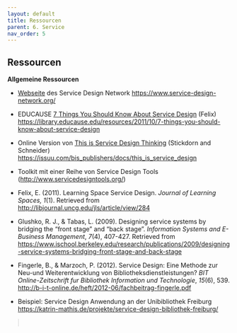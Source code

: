 ```yaml
---
layout: default
title: Ressourcen
parent: 6. Service
nav_order: 5
---
```


## Ressourcen

**Allgemeine Ressourcen**

-   [Webseite](https://www.service-design-network.org/) des Service Design Network <https://www.service-design-network.org/>

-   EDUCAUSE [7 Things You Should Know About Service Design](https://library.educause.edu/resources/2011/10/7-things-you-should-know-about-service-design) (Felix) <https://library.educause.edu/resources/2011/10/7-things-you-should-know-about-service-design>

-   Online Version von [This is Service Design Thinking](http://issuu.com/bis_publishers/docs/this_is_service_design) (Stickdorn and Schneider) <https://issuu.com/bis_publishers/docs/this_is_service_design>

-   Toolkit mit einer Reihe von Service Design Tools (http://www.servicedesigntools.org/)

-   Felix, E. (2011). Learning Space Service Design. *Journal of Learning Spaces, 1*(1). Retrieved from <http://libjournal.uncg.edu/jls/article/view/284>

-   Glushko, R. J., & Tabas, L. (2009). Designing service systems by bridging the “front stage” and “back stage”. *Information Systems and E-Business Management*, *7*(4), 407-427. Retrieved from <https://www.ischool.berkeley.edu/research/publications/2009/designing-service-systems-bridging-front-stage-and-back-stage>

-   Fingerle, B., & Marzoch, P. (2012). Service Design: Eine Methode zur Neu-und Weiterentwicklung von Bibliotheksdienstleistungen? *BIT Online-Zeitschrift fur Bibliothek Information und Technologie*, *15*(6), 539. <http://b-i-t-online.de/heft/2012-06/fachbeitrag-fingerle.pdf>

-   Beispiel: Service Design Anwendung an der Unibibliothek Freiburg <https://katrin-mathis.de/projekte/service-design-bibliothek-freiburg/>

>
>  
